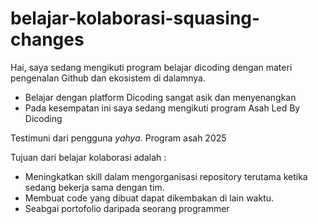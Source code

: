 # belajar-kolaborasi-squasing-changes
Hai, saya sedang mengikuti program belajar dicoding dengan materi pengenalan Github dan ekosistem di dalamnya. <br>
 - Belajar dengan platform Dicoding sangat asik dan menyenangkan <br>
 - Pada kesempatan ini saya sedang mengikuti program Asah Led By Dicoding <br>

Testimuni dari pengguna *yahya*.
Program asah 2025

Tujuan dari belajar kolaborasi adalah :
- Meningkatkan skill dalam mengorganisasi repository terutama ketika sedang bekerja sama dengan tim.
- Membuat code yang dibuat dapat dikembakan di lain waktu.
- Seabgai portofolio daripada seorang programmer

